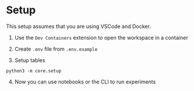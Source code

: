 # Setup

This setup assumes that you are using VSCode and Docker.

1. Use the `Dev Containers` extension to open the workspace in a container

2. Create `.env` file from `.env.example`

3. Setup tables

```
python3 -m core.setup
```

4. Now you can use notebooks or the CLI to run experiments
